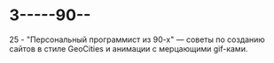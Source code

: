 # 3-----90--
25 - "Персональный программист из 90-х" — советы по созданию сайтов в стиле GeoCities и анимации с мерцающими gif-ками.
